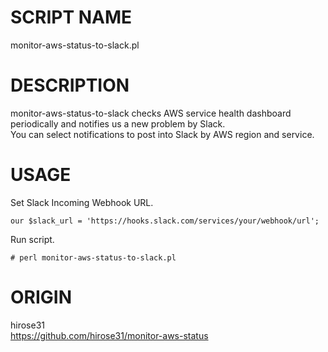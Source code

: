 # SCRIPT NAME

monitor-aws-status-to-slack.pl

# DESCRIPTION

monitor-aws-status-to-slack checks AWS service health dashboard periodically and notifies us a new problem by Slack.  
You can select notifications to post into Slack by AWS region and service.

# USAGE

Set Slack Incoming Webhook URL.  
```
our $slack_url = 'https://hooks.slack.com/services/your/webhook/url';
```

Run script.  
```
# perl monitor-aws-status-to-slack.pl
```

# ORIGIN

hirose31  
https://github.com/hirose31/monitor-aws-status

